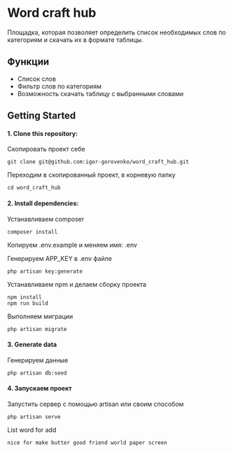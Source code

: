 # Word craft hub

Площадка, которая позволяет определить список необходимых слов по категориям и скачать их в формате таблицы. 

## Функции

- Список слов
- Фильтр слов по категориям
- Возможность скачать таблицу с выбранными словами

## Getting Started

#### 1. Clone this repository:

Скопировать проект себе

```
git clone git@github.com:igor-gorovenko/word_craft_hub.git
```

Переходим в скопированный проект, в корневую папку

```
cd word_craft_hub
```

#### 2. Install dependencies:

Устанавливаем composer

```
composer install
```

Копируем .env.example и меняем имя: .env

Генерируем APP_KEY в .env файле

```
php artisan key:generate
```

Устанавливаем npm и делаем сборку проекта
```
npm install
npm run build
```

Выполняем миграции

```
php artisan migrate
```

#### 3. Generate data

Генерируем данные
```
php artisan db:seed
```

#### 4. Запускаем проект

Запустить сервер с помощью artisan или своим способом
```
php artisan serve
```

List word for add

```
nice for make butter good friend world paper screen
```
